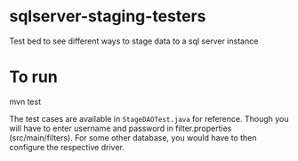 sqlserver-staging-testers
=========================

Test bed to see different ways to stage data to a sql server instance


To run
=========

mvn test

The test cases are available in `StageDAOTest.java` for reference. Though you will have to enter username and password in filter.properties (src/main/filters). For some other database, you would have to then configure the respective driver.
